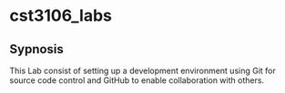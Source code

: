 # cst3106_labs

## Sypnosis
This Lab consist of setting up a development environment using Git for source code control and GitHub to enable collaboration with others.
